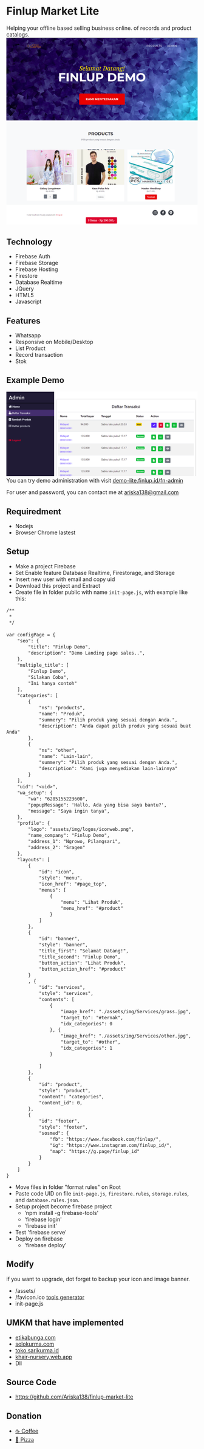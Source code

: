 # Finlup Market Lite

Helping your offline based selling business online. of records and product catalogs.
![Demo Finlup Lite](https://github.com/Ariska138/finlup-lite-market/blob/master/demo-lite.png?raw=true)
![Demo Product](https://github.com/Ariska138/finlup-lite-market/blob/master/products.png?raw=true)

## Technology

- Firebase Auth
- Firebase Storage
- Firebase Hosting
- Firestore
- Database Realtime
- JQuery
- HTML5
- Javascript

## Features

- Whatsapp
- Responsive on Mobile/Desktop
- List Product
- Record transaction
- Stok

## Example Demo

![Demo Admin](https://github.com/Ariska138/finlup-lite-market/blob/master/admin.png?raw=true)
You can try demo administration with visit [demo-lite.finlup.id/fn-admin](https://demo-lite.finlup.id/fn-admin/)

For user and password, you can contact me at ariska138@gmail.com

## Requiredment

- Nodejs
- Browser Chrome lastest

## Setup

- Make a project Firebase
- Set Enable feature Database Realtime, Firestorage, and Storage
- Insert new user with email and copy uid
- Download this project and Extract
- Create file in folder public with name `init-page.js`, with example like this:

```
/**
 *
 */

var configPage = {
    "seo": {
        "title": "Finlup Demo",
        "description": "Demo Landing page sales..",
    },
    "multiple_title": [
        "Finlup Demo",
        "Silakan Coba",
        "Ini hanya contoh"
    ],
    "categories": [
        {
            "ns": "products",
            "name": "Produk",
            "summery": "Pilih produk yang sesuai dengan Anda.",
            "description": "Anda dapat pilih produk yang sesuai buat Anda"
        },
        {
            "ns": "other",
            "name": "Lain-lain",
            "summery": "Pilih produk yang sesuai dengan Anda.",
            "description": "Kami juga menyediakan lain-lainnya"
        }
    ],
    "uid": "<uid>",
    "wa_setup": {
        "wa": "6285155223600",
        "popupMessage": 'Hallo, Ada yang bisa saya bantu?',
        "message": "Saya ingin tanya",
    },
    "profile": {
        "logo": "assets/img/logos/iconweb.png",
        "name_company": "Finlup Demo",
        "address_1": "Ngrowo, Pilangsari",
        "address_2": "Sragen"
    },
    "layouts": [
        {
            "id": "icon",
            "style": "menu",
            "icon_href": "#page_top",
            "menus": [
                {
                    "menu": "Lihat Produk",
                    "menu_href": "#product"
                }
            ]
        },
        {
            "id": "banner",
            "style": "banner",
            "title_first": "Selamat Datang!",
            "title_second": "Finlup Demo",
            "button_action": "Lihat Produk",
            "button_action_href": "#product"
        }
        , {
            "id": "services",
            "style": "services",
            "contents": [
                {
                    "image_href": "./assets/img/Services/grass.jpg",
                    "target_to": "#ternak",
                    "idx_categories": 0
                }, {
                    "image_href": "./assets/img/Services/other.jpg",
                    "target_to": "#other",
                    "idx_categories": 1
                }

            ]
        },
        {
            "id": "product",
            "style": "product",
            "content": "categories",
            "content_id": 0,
        },
        {
            "id": "footer",
            "style": "footer",
            "sosmed": {
                "fb": "https://www.facebook.com/finlup/",
                "ig": "https://www.instagram.com/finlup_id/",
                "map": "https://g.page/finlup_id"
            }
        }
    ]
}
```

- Move files in folder "format rules" on Root
- Paste code UID on file `init-page.js`, `firestore.rules`, `storage.rules`, and `database.rules.json`.
- Setup project become firebase project
  - 'npm install -g firebase-tools'
  - 'firebase login'
  - 'firebase init'
- Test 'firebase serve'
- Deploy on firebase
  - 'firebase deploy'

## Modify

if you want to upgrade, dot forget to backup your icon and image banner.

- /assets/
- /favicon.ico [tools generator](https://favicon.io/favicon-converter/)
- init-page.js

## UMKM that have implemented

- [etikabunga.com](https://etikabunga.com)
- [solokurma.com](https://solokurma.com)
- [toko.sarikurma.id](https://toko.sarikurma.id)
- [khair-nursery.web.app](https://khair-nursery.web.app)
- Dll

## Source Code

- https://github.com/Ariska138/finlup-market-lite

## Donation

- [:coffee: Coffee](https://finlup.id/payment/coffee)
- [:pizza: Pizza](https://finlup.id/payment/pizza)
